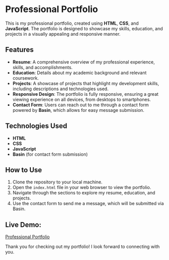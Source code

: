 # Professional Portfolio

This is my professional portfolio, created using **HTML**, **CSS**, and **JavaScript**. The portfolio is designed to showcase my skills, education, and projects in a visually appealing and responsive manner.


## Features

- **Resume**: A comprehensive overview of my professional experience, skills, and accomplishments.
- **Education**: Details about my academic background and relevant coursework.
- **Projects**: A showcase of projects that highlight my development skills, including descriptions and technologies used.
- **Responsive Design**: The portfolio is fully responsive, ensuring a great viewing experience on all devices, from desktops to smartphones.
- **Contact Form**: Users can reach out to me through a contact form powered by **Basin**, which allows for easy message submission.

## Technologies Used

- **HTML**
- **CSS**
- **JavaScript**
- **Basin** (for contact form submission)

## How to Use

1. Clone the repository to your local machine.
2. Open the `index.html` file in your web browser to view the portfolio.
3. Navigate through the sections to explore my resume, education, and projects.
4. Use the contact form to send me a message, which will be submitted via Basin.

## Live Demo:
[Professional Portfolio](https://algomystique.github.io/Professional-Portfolio)

Thank you for checking out my portfolio! I look forward to connecting with you.

